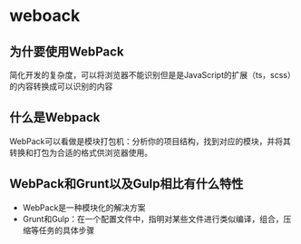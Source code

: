 # weboack

## 为什要使用WebPack

简化开发的复杂度，可以将浏览器不能识别但是是JavaScript的扩展（ts，scss）的内容转换成可以识别的内容

## 什么是Webpack

WebPack可以看做是模块打包机：分析你的项目结构，找到对应的模块，并将其转换和打包为合适的格式供浏览器使用。

## WebPack和Grunt以及Gulp相比有什么特性

* WebPack是一种模块化的解决方案
* Grunt和Gulp：在一个配置文件中，指明对某些文件进行类似编译，组合，压缩等任务的具体步骤

